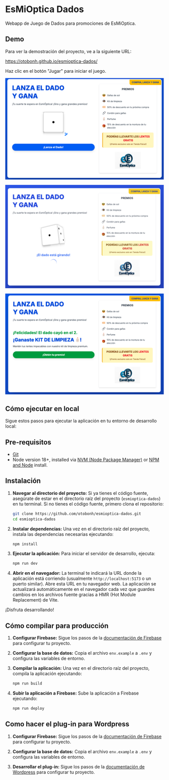 # EsMiOptica Dados

Webapp de Juego de Dados para promociones de EsMiOptica.

## Demo

Para ver la demostración del proyecto, ve a la siguiente URL:

https://otobonh.github.io/esmioptica-dados/

Haz clic en el botón "Jugar" para iniciar el juego.

![Paso 1](readme_assets/Esmioptica-Dados-2025-06-08_01.png)

![Paso 2](readme_assets/Esmioptica-Dados-2025-06-08_02.png)

![Paso 3](readme_assets/Esmioptica-Dados-2025-06-08_03.png)

## Cómo ejecutar en local

Sigue estos pasos para ejecutar la aplicación en tu entorno de desarrollo local:

## Pre-requisitos

- [Git](https://www.atlassian.com/git/tutorials/install-git)
- Node version 18+, installed via [NVM (Node Package Manager)](https://nodejs.org/en/download/package-manager) or [NPM and Node](https://nodejs.org/en/download) install.

## Instalación

1.  **Navegar al directorio del proyecto:**
    Si ya tienes el código fuente, asegúrate de estar en el directorio raíz del proyecto (`esmioptica-dados`) en tu terminal.
    Si no tienes el código fuente, primero clona el repositorio:
    ```bash
    git clone https://github.com/otobonh/esmioptica-dados.git
    cd esmioptica-dados
    ```

2.  **Instalar dependencias:**
    Una vez en el directorio raíz del proyecto, instala las dependencias necesarias ejecutando:
    ```bash
    npm install
    ```

3.  **Ejecutar la aplicación:**
    Para iniciar el servidor de desarrollo, ejecuta:
    ```bash
    npm run dev
    ```

4.  **Abrir en el navegador:**
    La terminal te indicará la URL donde la aplicación está corriendo (usualmente `http://localhost:5173` o un puerto similar). Abre esta URL en tu navegador web.
    La aplicación se actualizará automáticamente en el navegador cada vez que guardes cambios en los archivos fuente gracias a HMR (Hot Module Replacement) de Vite.

¡Disfruta desarrollando!

## Cómo compilar para producción

1. **Configurar Firebase:**
    Sigue los pasos de la [documentación de Firebase](./README_FIREBASE_DATABASE.md) para configurar tu proyecto.

2. **Configurar la base de datos:**
    Copia el archivo `env.example` a `.env` y configura las variables de entorno.

3. **Compilar la aplicación:**
    Una vez en el directorio raíz del proyecto, compila la aplicación ejecutando:
    ```bash
    npm run build
    ```

4. **Subir la aplicación a Firebase:**
    Sube la aplicación a Firebase ejecutando:
    ```bash
    npm run deploy
    ```

## Como hacer el plug-in para Wordpress

1. **Configurar Firebase:**
    Sigue los pasos de la [documentación de Firebase](./README_FIREBASE_DATABASE.md) para configurar tu proyecto.

2. **Configurar la base de datos:**
    Copia el archivo `env.example` a `.env` y configura las variables de entorno.
    
3. **Desarrollar el plug-in:**
    Sigue los pasos de la [documentación de Wordpress](./README_WORDPRESS_PLUGIN.md) para configurar tu proyecto.
